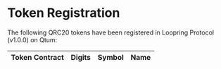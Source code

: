 # Token Registration

The following QRC20 tokens have been registered in Loopring Protocol (v1.0.0) on Qtum:

| Token Contract | Digits | Symbol | Name | 
|----|----|----|----|
